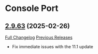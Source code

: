 # Console Port

## [2.9.63](https://github.com/seblindfors/ConsolePort/tree/2.9.63) (2025-02-26)
[Full Changelog](https://github.com/seblindfors/ConsolePort/compare/2.9.62...2.9.63) [Previous Releases](https://github.com/seblindfors/ConsolePort/releases)

- Fix immediate issues with the 11.1 update  
